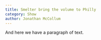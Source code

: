 ```yaml
---
title: Smelter bring the volume to Philly
category: Show
author: Jonathan McCollum
---
```


And here we have a paragraph of text.
